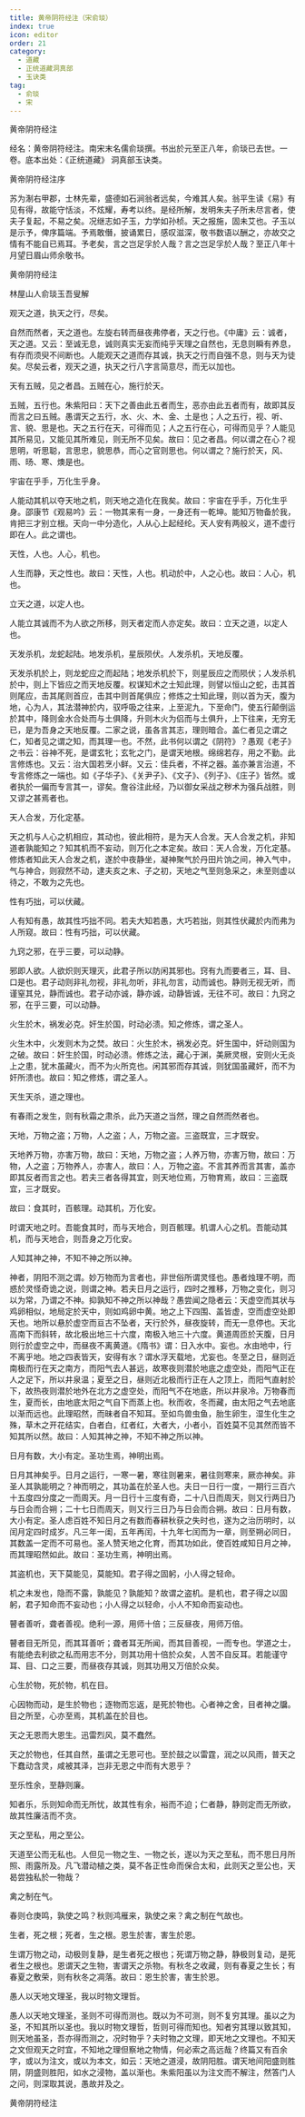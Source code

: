 ```yaml
---
title: 黄帝阴符经注（宋俞琰）
index: true
icon: editor
order: 21
category:
  - 道藏
  - 正统道藏洞真部
  - 玉诀类
tag:
  - 俞琰
  - 宋
---
```


黄帝阴符经注  

经名：黄帝阴符经注。南宋末名儒俞琰撰。书出於元至正八年，俞琰已去世。一卷。底本出处：《正统道藏》 洞真部玉诀类。  

黄帝阴符经注序  

苏为淛右甲郡，士林先辈，盛德如石涧翁者远矣，今难其人矣。翁平生读《易》有见有得，故能守恬淡，不炫耀，寿考以终。是经所解，发明朱夫子所未尽言者，使夫子复起，不易之矣。况继志如子玉，力学如孙桢。天之报施，固未艾也。子玉以是示予，俾序篇端。予焉敢僭，披诵累日，感叹滋深，敬书数语以酬之，亦故交之情有不能自已焉耳。予老矣，言之岂足孚於人哉？言之岂足孚於人哉？至正八年十月望日眉山师余敬书。  

黄帝阴符经注  

林屋山人俞琰玉吾叟解  

观天之道，执天之行，尽矣。  

自然而然者，天之道也。左旋右转而昼夜弗停者，天之行也。《中庸》云：诚者，天之道。又云：至诚无息，诚则真实无妄而纯乎天理之自然也，无息则瞬有养息，有存而须臾不间断也。人能观天之道而存其诚，执天之行而自强不息，则与天为徒矣。尽矣云者，观天之道，执天之行八字言简意尽，而无以加也。  

天有五贼，见之者昌。五贼在心，施行於天。  

五贼，五行也。朱紫阳曰：天下之善由此五者而生，恶亦由此五者而有，故即其反而言之曰五贼。愚谓天之五行，水、火、木、金、土是也；人之五行，视、听、言、貌、思是也。天之五行在天，可得而见；人之五行在心，可得而见乎？人能见其所易见，又能见其所难见，则无所不见矣。故曰：见之者昌。何以谓之在心？视思明，听思聪，言思忠，貌思恭，而心之官则思也。何以谓之？施行於天，风、雨、旸、寒、燠是也。  

宇宙在乎手，万化生乎身。  

人能动其机以夺天地之机，则天地之造化在我矣。故曰：宇宙在乎手，万化生乎身。邵康节《观易吟》云：一物其来有一身，一身还有一乾坤。能知万物备於我，肯把三才别立根。天向一中分造化，人从心上起经纶。天人安有两般义，道不虚行即在人。此之谓也。  

天性，人也。人心，机也。  

人生而静，天之性也。故曰：天性，人也。机动於中，人之心也。故曰：人心，机也。  

立天之道，以定人也。  

人能立其诚而不为人欲之所移，则天者定而人亦定矣。故曰：立天之道，以定人也。  

天发杀机，龙蛇起陆。地发杀机，星辰陨伏。人发杀机，天地反覆。  

天发杀机於上，则龙蛇应之而起陆；地发杀机於下，则星辰应之而陨伏；人发杀机於中，则上下皆应之而天地反覆。权谋知术之士知此理，则譬以恒山之蛇，击其首则尾应，击其尾则首应，击其中则首尾俱应；修炼之士知此理，则以首为天，腹为地，心为人，其法潜神於内，驭呼吸之往来，上至泥九，下至命门，使五行颠倒运於其中，降则金水合处而与土俱降，升则木火为侣而与土俱升，上下往来，无穷无已，是为吾身之天地反覆。二家之说，虽各言其志，理则暗合。盖仁者见之谓之仁，知者见之谓之知，而其理一也。不然，此书何以谓之《阴符》？愚观《老子》之书云：谷神不死，是谓玄牝；玄牝之门，是谓天地根。绵绵若存，用之不勤。此言修炼也。又云：治大国若烹小鲜。又云：佳兵者，不祥之器。盖亦兼言治道，不专言修炼之一端也。如《子华子》、《关尹子》、《文子》、《列子》、《庄子》皆然。或者执於一偏而专言其一，谬矣。詹谷注此经，乃以御女采战之秽术为强兵战胜，则又谬之甚焉者也。  

天人合发，万化定基。  

天之机与人心之机相应，其动也，彼此相符，是为天人合发。天人合发之机，非知道者孰能知之？知其机而不妄动，则万化之本定矣。故曰：天人合发，万化定基。修炼者知此天人合发之机，遂於中夜静坐，凝神聚气於丹田片饷之间，神入气中，气与神合，则寂然不动，逮夫亥之末、子之初，天地之气至则急采之，未至则虚以待之，不敢为之先也。  

性有巧拙，可以伏藏。  

人有知有愚，故其性巧拙不同。若夫大知若愚，大巧若拙，则其性伏藏於内而弗为人所窥。故曰：性有巧拙，可以伏藏。  

九窍之邪，在乎三要，可以动静。  

邪即人欲。人欲炽则天理灭，此君子所以防闲其邪也。窍有九而要者三，耳、目、口是也。君子动则非礼勿视，非礼勿听，非礼勿言，动而诚也。静则无视无听，而谨窒其兑，静而诚也。君子动亦诚，静亦诚，动静皆诚，无往不可。故曰：九窍之邪，在乎三要，可以动静。  

火生於木，祸发必克。奸生於国，时动必溃。知之修炼，谓之圣人。  

火生木中，火发则木为之焚。故曰：火生於木，祸发必克。奸生国中，奸动则国为之破。故曰：奸生於国，时动必溃。修炼之法，藏心于渊，美厥灵根，安则火无炎上之患，犹木虽藏火，而不为火所克也。闲其邪而存其诚，则犹国虽藏奸，而不为奸所溃也。故曰：知之修炼，谓之圣人。  

天生天杀，道之理也。  

有春雨之发生，则有秋霜之肃杀，此乃天道之当然，理之自然而然者也。  

天地，万物之盗；万物，人之盗；人，万物之盗。三盗既宜，三才既安。  

天地养万物，亦害万物，故曰：天地，万物之盗；人养万物，亦害万物，故曰：万物，人之盗；万物养人，亦害人，故曰：人，万物之盗。不言其养而言其害，盖亦即其反者而言之也。若夫三者各得其宜，则天地位焉，万物育焉，故曰：三盗既宜，三才既安。  

故曰：食其时，百骸理。动其机，万化安。  

时谓天地之时。吾能食其时，而与天地合，则百骸理。机谓人心之机。吾能动其机，而与天地合，则吾身之万化安。  

人知其神之神，不知不神之所以神。  

神者，阴阳不测之谓。妙万物而为言者也，非世俗所谓灵怪也。愚者烛理不明，而惑於灵怪奇诡之说，则谓之神。若夫日月之运行，四时之推移，万物之变化，则习以为常，乃谓之不神。抑孰知不神之所以神哉？愚尝闻之隐者云：天虚空而其状与鸡卵相似，地局定於天中，则如鸡卵中黄。地之上下四围、盖皆虚，空而虚空处即天也。地所以悬於虚空而亘古不坠者，天行於外，昼夜旋转，而无一息停也。天北高南下而斜转，故北极出地三十六度，南极入地三十六度。黄道周匝於天腹，日月则行於虚空之中，而昼夜不离黄道。《隋书》谓：日入水中。妄也。水由地中，行不离乎地。地之四表皆天，安得有水？谓水浮天载地，尤妄也。冬至之日，昼则近南极而行在天之南方，而阳气去人甚远，故寒夜则潜於地底之虚空处，而阳气正在人之足下，所以井泉温；夏至之日，昼则近北极而行正在人之顶上，而阳气直射於下，故热夜则潜於地外在北方之虚空处，而阳气不在地底，所以井泉冷。万物春而生，夏而长，由地底太阳之气自下而蒸上也。秋而收，冬而藏，由太阳之气去地底以渐而远也。此理昭然，而昧者自不知耳。至如鸟兽虫鱼，胎生卵生，湿生化生之殊，草木之开花结实，白者白，红者红，大者大，小者小，百姓莫不见其然而皆不知其所以然。故曰：人知其神之神，不知不神之所以神。  

日月有数，大小有定。圣功生焉，神明出焉。  

日月其神矣乎。日月之运行，一寒一暑，寒往则暑来，暑往则寒来，厥亦神矣。非圣人其孰能明之？神而明之，其功盖在於圣人也。夫日一日行一度，一期行三百六十五度四分度之一而周天。月一日行十三度有奇，二十八日而周天，则又行两日乃与日会而合朔；二十七日而周天，则又行三日乃与日会而合朔。故曰：日月有数，大小有定。圣人虑百姓不知日月之有数而春耕秋获之失时也，遂为之治历明时，以闰月定四时成岁。凡三年一闺，五年再闰，十九年七闰而为一章，则至朔必同日，其数盖一定而不可易也。圣人赞天地之化育，而其功如此，使百姓咸知日月之神，而其理昭然如此。故曰：圣功生焉，神明出焉。  

其盗机也，天下莫能见，莫能知。君子得之固躬，小人得之轻命。  

机之未发也，隐而不露，孰能见？孰能知？故谓之盗机。是机也，君子得之以固躬，君子知命而不妄动也；小人得之以轻命，小人不知命而妄动也。  

瞽者善听，聋者善视。绝利一源，用师十倍；三反昼夜，用师万倍。  

瞽者目无所见，而其耳善听；聋者耳无所闻，而其目善视，一而专也。学道之士，有能绝去利欲之私而用志不分，则其功用十倍於众矣，人苦不自反耳。若能谨守耳、目、口之三要，而昼夜存其诚，则其功用又万倍於众矣。  

心生於物，死於物，机在目。  

心因物而动，是生於物也；逐物而忘返，是死於物也。心者神之舍，目者神之牖。目之所至，心亦至焉，其机盖在於目也。  

天之无恩而大恩生。迅雷烈风，莫不蠢然。  

天之於物也，任其自然，虽谓之无恩可也。至於鼓之以雷霆，润之以风雨，普天之下蠢动含灵，咸被其泽，岂非无恩之中而有大恩乎？  

至乐性余，至静则廉。  

知者乐，乐则知命而无所忧，故其性有余，裕而不迫；仁者静，静则定而无所欲，故其性廉洁而不贪。  

天之至私，用之至公。  

天道至公而无私也。人但见一物之生、一物之长，遂以为天之至私，而不思日月所照、雨露所及。凡飞潜动植之类，莫不各正性命而保合太和，此则天之至公也，天曷尝独私於一物哉？  

禽之制在气。  

春则仓庚鸣，孰使之鸣？秋则鸿雁来，孰使之来？禽之制在气故也。  

生者，死之根；死者，生之根。恩生於害，害生於恩。  

生谓万物之动，动极则复静，是生者死之根也；死谓万物之静，静极则复动，是死者生之根也。恩谓天之生物，害谓天之杀物。有秋冬之收藏，则有春夏之生长；有春夏之敷荣，则有秋冬之凋落。故曰：恩生於害，害生於恩。  

愚人以天地文理圣，我以时物文理哲。  

愚人以天地文理圣，圣则不可得而测也。既以为不可测，则不复穷其理。虽以之为圣，不知其所以圣也。我以时物文理哲，哲则可得而知也。知者穷其理以致其知，则天地虽圣，吾亦得而测之，况时物乎？夫时物之文理，即天地之文理也。不知天之文但观天之时宜，不知地之理但察地之物情，何必索之高远哉？终篇又有百余字，或以为注文，或以为本文，如云：天地之道浸，故阴阳胜。谓天地间阳盛则胜阴，阴盛则胜阳，如水之浸物，盖以渐也。朱紫阳虽以为注文而不解注，然答门人之问，则深取其说，愚故并及之。  

黄帝阴符经注  
